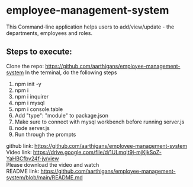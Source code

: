 # employee-management-system

This Command-line application helps users to add/view/update - the departments, employees and roles.

## Steps to execute:
Clone the repo: https://github.com/aarthigans/employee-management-system 
In the terminal, do the following steps
1. npm init -y
2. npm i
3. npm i inquirer
4. npm i mysql
5. npm i console.table
6. Add "type": "module" to package.json
7. Make sure to connect with mysql workbench before running server.js
8. node server.js
9. Run through the prompts 

github link: https://github.com/aarthigans/employee-management-system <br>
Video link: https://drive.google.com/file/d/1ULmqIt9j-mjKjkSoZ-YaHBCfbv24f-jy/view <br>
 Please download the video and watch <br>
README link: https://github.com/aarthigans/employee-management-system/blob/main/README.md 